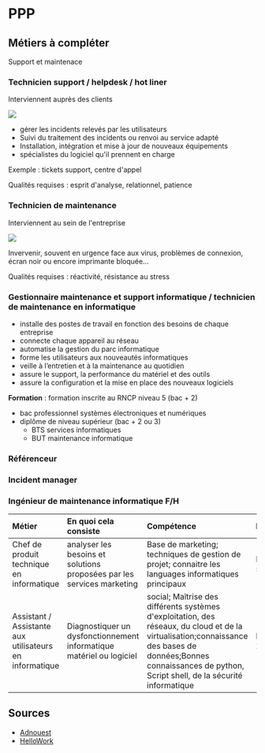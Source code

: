# PPP

## Métiers à compléter

Support et maintenace

### Technicien support / helpdesk / hot liner

Interviennent auprès des clients

![ ](/technicien-support.webp)

- gérer les incidents relevés par les utilisateurs
- Suivi du traitement des incidents ou renvoi au service adapté
- Installation, intégration et mise à jour de nouveaux équipements
- spécialistes du logiciel qu'il prennent en charge

Exemple : tickets support, centre d'appel

Qualités requises : esprit d'analyse, relationnel, patience

### Technicien de maintenance

Interviennent au sein de l'entreprise

![ ](/technicien-maintenance.webp)

Invervenir, souvent en urgence face aux virus, problèmes de connexion, écran noir ou encore imprimante bloquée...

Qualités requises : réactivité, résistance au stress

### Gestionnaire maintenance et support informatique / technicien de maintenance en informatique

- installe des postes de travail en fonction des besoins de chaque entreprise
- connecte chaque appareil au réseau
- automatise la gestion du parc informatique
- forme les utilisateurs aux nouveautés informatiques
- veille à l’entretien et à la maintenance au quotidien
- assure le support, la performance du matériel et des outils
- assure la configuration et la mise en place des nouveaux logiciels

**Formation** : formation inscrite au RNCP niveau 5 (bac + 2)

- bac professionnel systèmes électroniques et numériques
- diplôme de niveau supérieur (bac + 2 ou 3)
    - BTS services informatiques
    - BUT maintenance informatique

### Référenceur

### Incident manager

### Ingénieur de maintenance informatique F/H

| Métier                                    | En quoi cela consiste                                                  | Compétence                                                                                           | Etude   |
| :---------------------------------------- | :--------------------------------------------------------------------- | :--------------------------------------------------------------------------------------------------- | :------ |
| Chef de produit technique en informatique | analyser les besoins et solutions proposées par les services marketing | Base de marketing; techniques de gestion de projet; connaitre les languages informatiques principaux | Bac + 5 |
|Assistant / Assistante aux utilisateurs en informatique|Diagnostiquer un dysfonctionnement informatique matériel ou logiciel|social; Maîtrise des différents systèmes d'exploitation, des réseaux, du cloud et de la virtualisation;connaissance des bases de données;Bonnes connaissances de python, Script shell, de la sécurité informatique|Bac + 2|

## Sources

- [Adnouest](https://library.adnouest.org/les-metiers-de-linstallation-du-support-et-de-la-maintenance#ancre1)
- [HelloWork](https://www.hellowork.com/fr-fr/metiers/gestionnaire-maintenance-et-support-informatique.html)
